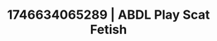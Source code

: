 ---
categories:
- Erotic focus
- AI-generated
- Romantic kink
- Whipped cream play
- Erotic art direction
- Erogenous zones
- ASMR
- Cosplay
image: /assets/images/1746634065289.jpg
layout: post
seo:
  description: Featured content with sensual ABDL Play, Scat Fetish. HD images available.
  keywords: ABDL Play, Scat Fetish
  og_image: /assets/images/1746634065289.jpg
  schema_type: VisualArtwork
tags:
- ABDL Play
- '#1746634065289'
- Scat Fetish
title: 1746634065289 | ABDL Play Scat Fetish
---